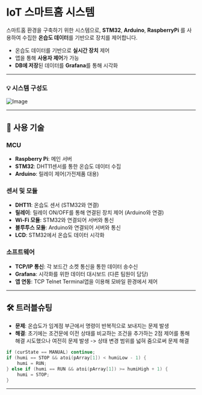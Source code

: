 # IoT 스마트홈 시스템

스마트홈 환경을 구축하기 위한 시스템으로, **STM32**, **Arduino**, **RaspberryPi** 를 사용하여 수집한 **온습도 데이터**를 기반으로 장치를 제어합니다.
* 온습도 데이터를 기반으로 **실시간 장치** 제어
* 앱을 통해 **사용자 제어**가 가능
*  **DB에 저장**된 데이터를 **Grafana**를 통해 시각화

---

### 💡 시스템 구성도
![Image](https://github.com/user-attachments/assets/024be721-b7c5-4ae2-8a08-06d7da6ed3fc)

---

## 🔧 사용 기술

### MCU
- **Raspberry Pi**: 메인 서버
- **STM32**: DHT11센서를 통한 온습도 데이터 수집
- **Arduino**: 릴레이 제어(가전제품 대용)

### 센서 및 모듈
- **DHT11**: 온습도 센서 (STM32와 연결)
- **릴레이**: 릴레이 ON/OFF를 통해 연결된 장치 제어 (Arduino와 연결)
- **Wi-Fi 모듈**: STM32와 연결되어 서버와 통신
- **블루투스 모듈**: Arduino와 연결되어 서버와 통신
- **LCD**: STM32에서 온습도 데이터 시각화

### 소프트웨어
- **TCP/IP 통신**: 각 보드간 소켓 통신을 통한 데이터 송수신
- **Grafana**: 시각화를 위한 데이터 대시보드 (다른 팀원이 담당)
- **앱 연동**: TCP Telnet Terminal앱을 이용해 모바일 환경에서 제어
---

## 🛠️ 트러블슈팅

- **문제**: 온습도가 임계점 부근에서 명령이 반복적으로 보내지는 문제 발생
- **해결**: 초기에는 조건문에 이전 상태를 비교하는 조건을 추가하는 2점 제어를 통해 해결 시도했으나 여전히 문제 발생
   -> 상태 변경 범위를 넓혀 줌으로써 문제 해결

```c
if (curState == MANUAL) continue;
if (humi == STOP && atoi(pArray[1]) < humiLow - 1) {
    humi = RUN;
} else if (humi == RUN && atoi(pArray[1]) >= humiHigh + 1) {
    humi = STOP;
}
```
---

